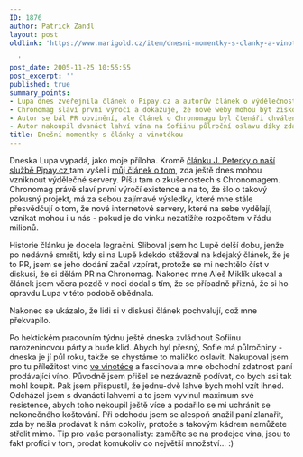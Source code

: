 ```yaml
---
ID: 1876
author: Patrick Zandl
layout: post
oldlink: 'https://www.marigold.cz/item/dnesni-momentky-s-clanky-a-vinotekou

  '
post_date: 2005-11-25 10:55:55
post_excerpt: ''
published: true
summary_points:
- Lupa dnes zveřejnila článek o Pipay.cz a autorův článek o výdělečnosti serverů.
- Chronomag slaví první výročí a dokazuje, že nové weby mohou být ziskové.
- Autor se bál PR obvinění, ale článek o Chronomagu byl čtenáři chválen.
- Autor nakoupil dvanáct lahví vína na Sofiinu půlroční oslavu díky zdatné prodavačce.
title: Dnešní momentky s články a vinotékou
---
```


<p>Dneska Lupa vypadá, jako moje příloha. Kromě <a href="http://www.lupa.cz/clanek.php3?show=4528">článku J. Peterky o naší službě Pipay.cz </a>tam vyšel i <a href="http://www.lupa.cz/clanek.php3?show=4529">můj článek o tom</a>, zda ještě dnes mohou vzniknout výdělečné servery. Píšu tam o zkušenostech s Chronomagem. Chronomag právě slaví první výročí existence a na to, že šlo o takový pokusný projekt, má za sebou zajímavé výsledky, které mne stále přesvědčují o tom, že nové internetové servery, které na sebe vydělají, vznikat mohou i u nás - pokud je do vínku nezatížíte rozpočtem v řádu milionů. </p>

<p>Historie článku je docela legrační. Sliboval jsem ho Lupě delší dobu, jenže po nedávné smršti, kdy si na Lupě kdekdo stěžoval na kdejaký článek, že je to PR, jsem se jeho dodání začal vzpírat, protože se mi nechtělo číst v diskusi, že si dělám PR na Chronomag. Nakonec mne Aleš Miklík ukecal a článek jsem včera pozdě v noci dodal s tím, že se případně přizná, že si ho opravdu Lupa v této podobě obědnala. </p>

<p>Nakonec se ukázalo, že lidi si v diskusi článek pochvalují, což mne překvapilo. </p>

<p>Po hektickém pracovním týdnu ještě dneska zvládnout Sofiinu narozeninovou párty a bude klid. Abych byl přesný, Sofie má půlročniny - dneska je jí půl roku, takže se chystáme to maličko oslavit. Nakupoval jsem pro tu příležitost víno <a href="http://www.lcnicolas.cz/">ve vinotéce</a> a fascinovala mne obchodní zdatnost paní prodávající víno. Původně jsem přišel se nezávazně podívat, co bych asi tak mohl koupit. Pak jsem přispustil, že jednu-dvě lahve bych mohl vzít ihned. Odcházel jsem s dvanácti lahvemi a to jsem vyvinul maximum své resistence, abych toho  nekoupil ještě více a podařilo se mi uchránit se nekonečného koštování. Při odchodu jsem se alespoň snažil paní zlanařit, zda by nešla prodávat k nám cokoliv, protože s takovým kádrem nemůžete střelit mimo. Tip pro vaše personalisty: zaměřte se na prodejce vína, jsou to fakt profíci v tom, prodat komukoliv co největší množství... :)
</p>